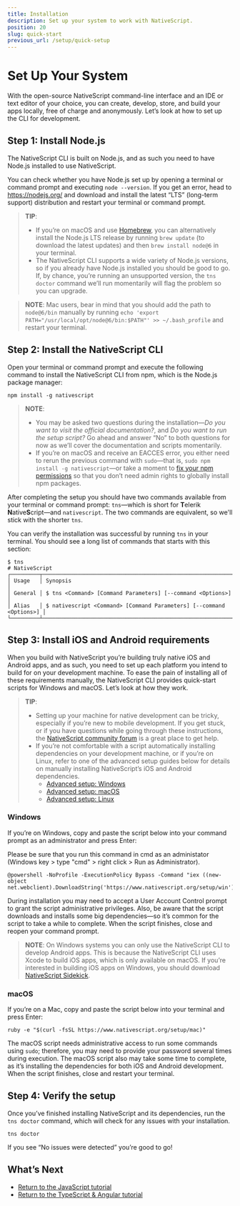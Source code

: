 ```yaml
---
title: Installation
description: Set up your system to work with NativeScript.
position: 20
slug: quick-start
previous_url: /setup/quick-setup
---
```


# Set Up Your System

With the open-source NativeScript command-line interface and an IDE or text editor of your choice, you can create, develop, store, and build your apps locally, free of charge and anonymously. Let’s look at how to set up the CLI for development.


## Step 1: Install Node.js

The NativeScript CLI is built on Node.js, and as such you need to have Node.js installed to use NativeScript.

You can check whether you have Node.js set up by opening a terminal or command prompt and executing `node --version`. If you get an error, head to  <https://nodejs.org/> and download and install the latest “LTS” (long-term support) distribution and restart your terminal or command prompt.

> **TIP**:
> * If you’re on macOS and use [Homebrew](http://brew.sh/), you can alternatively install the Node.js LTS release by running `brew update` (to download the latest updates) and then `brew install node@6` in your terminal.
> * The NativeScript CLI supports a wide variety of Node.js versions, so if you already have Node.js installed you should be good to go. If, by chance, you’re running an unsupported version, the `tns doctor` command we’ll run momentarily will flag the problem so you can upgrade.

> **NOTE**: Mac users, bear in mind that you should add the path to `node@6/bin` manually by running `echo 'export PATH="/usr/local/opt/node@6/bin:$PATH"' >> ~/.bash_profile` and restart your terminal.

## Step 2: Install the NativeScript CLI

Open your terminal or command prompt and execute the following command to install the NativeScript CLI from npm, which is the Node.js package manager:

<pre class="add-copy-button"><code class="language-terminal">npm install -g nativescript</code></pre>

> **NOTE**:
> * You may be asked two questions during the installation—_Do you want to visit the official documentation?_, and _Do you want to run the setup script?_ Go ahead and answer “No” to both questions for now as we’ll cover the documentation and scripts momentarily.
> * If you’re on macOS and receive an EACCES error, you either need to rerun the previous command with `sudo`—that is, `sudo npm install -g nativescript`—or take a moment to [fix your npm permissions](https://docs.npmjs.com/getting-started/fixing-npm-permissions) so that you don’t need admin rights to globally install npm packages.

After completing the setup you should have two commands available from your terminal or command prompt: `tns`—which is short for <b>T</b>elerik <b>N</b>ative<b>S</b>cript—and `nativescript`. The two commands are equivalent, so we'll stick with the shorter `tns`.

You can verify the installation was successful by running `tns` in your terminal. You should see a long list of commands that starts with this section:

```
$ tns
# NativeScript
┌─────────┬─────────────────────────────────────────────────────────────────────┐
│ Usage   │ Synopsis                                                            │
│ General │ $ tns <Command> [Command Parameters] [--command <Options>]          │
│ Alias   │ $ nativescript <Command> [Command Parameters] [--command <Options>] │
└─────────┴─────────────────────────────────────────────────────────────────────┘
```

## Step 3: Install iOS and Android requirements

When you build with NativeScript you’re building truly native iOS and Android apps, and as such, you need to set up each platform you intend to build for on your development machine. To ease the pain of installing all of these requirements manually, the NativeScript CLI provides quick-start scripts for Windows and macOS. Let’s look at how they work.

> **TIP**:
> * Setting up your machine for native development can be tricky, especially if you’re new to mobile development. If you get stuck, or if you have questions while going through these instructions, the [NativeScript community forum](https://discourse.nativescript.org/c/getting-started) is a great place to get help.
> * If you’re not comfortable with a script automatically installing dependencies on your development machine, or if you’re on Linux, refer to one of the advanced setup guides below for details on manually installing NativeScript’s iOS and Android dependencies.
>     * [Advanced setup: Windows](/start/ns-setup-win)
>     * [Advanced setup: macOS](/start/ns-setup-os-x)
>     * [Advanced setup: Linux](/start/ns-setup-linux)

### Windows

If you’re on Windows, copy and paste the script below into your command prompt as an administrator and press Enter:

Please be sure that you run this command in cmd as an administator (Windows key > type "cmd" > right click > Run as Administrator).

<pre class="add-copy-button"><code class="language-terminal">@powershell -NoProfile -ExecutionPolicy Bypass -Command "iex ((new-object net.webclient).DownloadString('https://www.nativescript.org/setup/win'))"</code></pre>

During installation you may need to accept a User Account Control prompt to grant the script administrative privileges. Also, be aware that the script downloads and installs some big dependencies—so it’s common for the script to take a while to complete. When the script finishes, close and reopen your command prompt.

> **NOTE**: On Windows systems you can only use the NativeScript CLI to develop Android apps. This is because the NativeScript CLI uses Xcode to build iOS apps, which is only available on macOS. If you’re interested in building iOS apps on Windows, you should download [NativeScript Sidekick](https://www.nativescript.org/nativescript-sidekick).

### macOS

If you’re on a Mac, copy and paste the script below into your terminal and press Enter:

<pre class="add-copy-button"><code class="language-terminal">ruby -e "$(curl -fsSL https://www.nativescript.org/setup/mac)"</code></pre>

The macOS script needs administrative access to run some commands using `sudo`; therefore, you may need to provide your password several times during execution. The macOS script also may take some time to complete, as it’s installing the dependencies for both iOS and Android development. When the script finishes, close and restart your terminal.

## Step 4: Verify the setup

Once you’ve finished installing NativeScript and its dependencies, run the `tns doctor` command, which will check for any issues with your installation.

```
tns doctor
```

If you see “No issues were detected” you’re good to go!

## What’s Next

* [Return to the JavaScript tutorial](http://docs.nativescript.org/tutorial/chapter-1#11-install-nativescript-and-configure-your-environment)
* [Return to the TypeScript & Angular tutorial](http://docs.nativescript.org/angular/tutorial/ng-chapter-1#11-install-nativescript-and-configure-your-environment)
